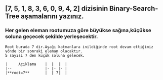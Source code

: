 ## [7, 5, 1, 8, 3, 6, 0, 9, 4, 2] dizisinin Binary-Search-Tree aşamalarını yazınız.
### Her gelen eleman rootumuza göre büyükse sağına,küçükse soluna geçecek şekilde yerleşecektir.

```
Root burada 7 dir.Aşağı katmanlara inildiğinde root devam ettiğimiz yönde bir sonraki eleman olacaktır.
5 sayısı 7 den küçük soluna gelecek.

|     Açıklama    |  |  |  |
|--               |- |- |- |
|**root=7**       |  | 7|  |
```
